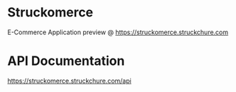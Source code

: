 # Struckomerce

E-Commerce Application preview @ https://struckomerce.struckchure.com

# API Documentation

https://struckomerce.struckchure.com/api
